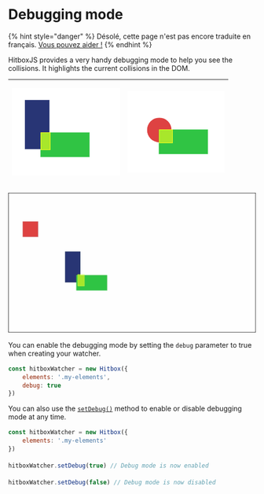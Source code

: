 # Debugging mode

{% hint style="danger" %}
Désolé, cette page n'est pas encore traduite en français. [Vous pouvez aider !](https://github.com/leoboyerbx/hitbox-js/blob/masterfr/docs/api/hitbox-object.md)
{% endhint %}

HitboxJS provides a very handy debugging mode to help you see the collisions. It highlights the current collisions in the DOM.

<table>
  <thead>
    <tr>
      <th style="text-align:left">
        <p></p>
        <p>
          <img src="../.gitbook/assets/debug1 (1).png" alt/>
        </p>
      </th>
      <th style="text-align:left">
        <p></p>
        <p>
          <img src="../.gitbook/assets/bounding3 (1).png" alt/>
        </p>
      </th>
    </tr>
  </thead>
  <tbody></tbody>
</table>

![](../.gitbook/assets/debug.gif)

You can enable the debugging mode by setting the `debug` parameter to true when creating your watcher.

```javascript
const hitboxWatcher = new Hitbox({
    elements: '.my-elements',
    debug: true
})
```

You can also use the [`setDebug()`](../api/hitbox-object.md#setdebug-set) method to enable or disable debugging mode at any time.

```javascript
const hitboxWatcher = new Hitbox({
    elements: '.my-elements'
})

hitboxWatcher.setDebug(true) // Debug mode is now enabled

hitboxWatcher.setDebug(false) // Debug mode is now disabled
```

